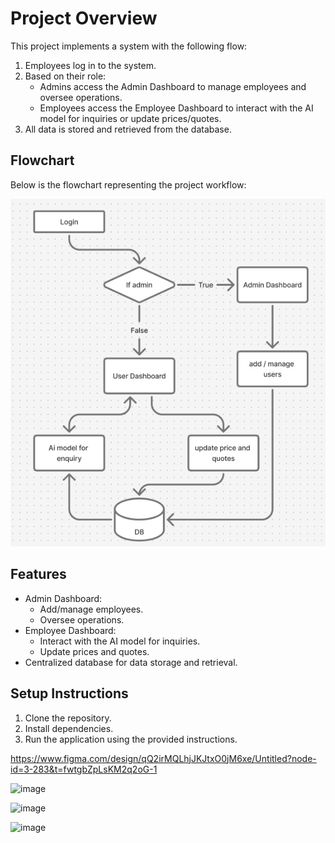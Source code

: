 # Project Overview

This project implements a system with the following flow:

1. Employees log in to the system.
2. Based on their role:
   - Admins access the Admin Dashboard to manage employees and oversee operations.
   - Employees access the Employee Dashboard to interact with the AI model for inquiries or update prices/quotes.
3. All data is stored and retrieved from the database.

## Flowchart

Below is the flowchart representing the project workflow:

![Flowchart](./image.png)

## Features

- Admin Dashboard:
  - Add/manage employees.
  - Oversee operations.
- Employee Dashboard:
  - Interact with the AI model for inquiries.
  - Update prices and quotes.
- Centralized database for data storage and retrieval.

## Setup Instructions

1. Clone the repository.
2. Install dependencies.
3. Run the application using the provided instructions.

https://www.figma.com/design/qQ2irMQLhjJKJtxO0jM6xe/Untitled?node-id=3-283&t=fwtgbZpLsKM2q2oG-1


![image](https://github.com/user-attachments/assets/18eae04b-aa1f-4536-9e51-41b5d5952345)

![image](https://github.com/user-attachments/assets/db311ed3-cf4f-4895-96e9-80117ea6e210)

![image](https://github.com/user-attachments/assets/bf8adce1-4201-4897-b599-fa9374132103)

